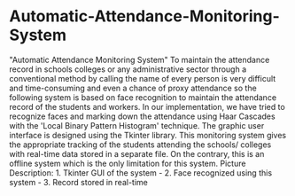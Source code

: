 # Automatic-Attendance-Monitoring-System
"Automatic Attendance Monitoring System"  To maintain the attendance record in schools colleges or any administrative sector through a conventional method by calling the name of every person is very difficult and time-consuming and even a chance of proxy attendance so the following system is based on face recognition to maintain the attendance record of the students and workers.  In our implementation, we have tried to recognize faces and marking down the attendance using Haar Cascades with the 'Local Binary Pattern Histogram' technique. The graphic user interface is designed using the Tkinter library.  This monitoring system gives the appropriate tracking of the students attending the schools/ colleges with real-time data stored in a separate file.   On the contrary, this is an offline system which is the only limitation for this system.  Picture Description: 1. Tkinter GUI of the system -  2. Face recognized using this system -  3. Record stored in real-time 
